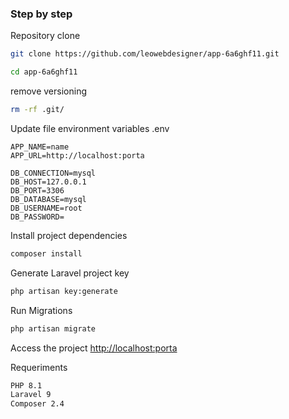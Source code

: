 
### Step by step
Repository clone
```sh
git clone https://github.com/leowebdesigner/app-6a6ghf11.git
```

```sh
cd app-6a6ghf11
```

remove versioning
```sh
rm -rf .git/
```

Update file environment variables .env
```dosini
APP_NAME=name
APP_URL=http://localhost:porta

DB_CONNECTION=mysql
DB_HOST=127.0.0.1
DB_PORT=3306
DB_DATABASE=mysql
DB_USERNAME=root
DB_PASSWORD=

```

Install project dependencies
```sh
composer install
```


Generate Laravel project key
```sh
php artisan key:generate
```

Run Migrations
```sh
php artisan migrate
```

Access the project
[http://localhost:porta](http://localhost:8989)

Requeriments
```sh
PHP 8.1
Laravel 9
Composer 2.4
```

